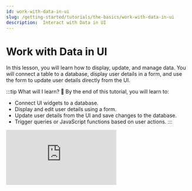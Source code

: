 ```yaml
---
id: work-with-data-in-ui
slug: /getting-started/tutorials/the-basics/work-with-data-in-ui
description:  Interact with Data in UI
---
```


# Work with Data in UI

In this lesson, you will learn how to display, update, and manage data. You will connect a table to a database, display user details in a form, and use the form to update user details directly from the UI.

:::tip What will I learn? 📝
By the end of this tutorial, you will learn to:

- Connect UI widgets to a database.
- Display and edit user details using a form.
- Update user details from the UI and save changes to the database.
- Trigger queries or JavaScript functions based on user actions.
:::


<div style={{ position: "relative", paddingBottom: "calc(50.52% + 41px)", height: 0, width: "100%" }}>
  <iframe
    src="https://demo.arcade.software/nM2iq5FvdGmm2OHagdbB?embed"
    frameBorder="0"
    loading="lazy"
    webkitAllowFullScreen
    mozAllowFullScreen
    allowFullScreen
    allow="fullscreen"
    style={{ position: "absolute", top: 0, left: 0, width: "100%", height: "100%" }}
    title="Appsmith | Connect Data"
  />
</div>




Before proceeding, ensure that you have completed [Lesson 1: Connect and Display Data](/getting-started/tutorials/the-basics/connect-query-display-data), where you will learn how to connect your app to a database, fetch data, and display it using a Table widget.

1. Open your application and, from the Entity Explorer, click the **UI** tab. The UI tab opens a list of available widgets in Appsmith, which can be used to display data and design the app.

2. Click **+ New UI element** and drop a **Form** widget on the canvas to the right of the Table widget. The Form widget allows you to collect details from users, which can then be stored or used to update existing records in the database.

3. Rename the Form title to `User Details`. 

4. To display and edit user details, add an **Input** widget for the user's name, a **Datepicker** widget for the date of birth, and an **Image** widget for the profile photo inside the form.

<dd>

Configure the properties as shown below:


| **Widget**      | **Name**       | **Property**      | **Value**                          | **Description**                                       |
|---------------|---------------|------------------|----------------------------------|---------------------|
| **Input**     | `nameInput`    | Default Value   | `{{usersTable.selectedRow.name}}` | Displays the user's name and allows editing.  |
| **Datepicker** | `dobInput`    | Default Date    | `{{usersTable.selectedRow.dob}}`  | Displays the user's date of birth for selection and modification. |
|               |               | Date Format     | **LL**                           | Formats the date in a user-friendly format. |
| **Image**     | `profile` | Image Source  | `{{usersTable.selectedRow.image}}` | Displays the user's profile photo.            |


</dd>


5. Select the *Queries* tab on the Entity Explorer on the left side of the screen, then click the **+ New Query / API** button to create a new query.

6. Select the Users datasource from the list of options, then rename the query to `updateUsers`.

7. Update the SQL command in the query editor to update the users table with the details edited in the Form.

<dd>

```sql
UPDATE public."users" 
SET name = {{nameInput.text}}, 
    dob = {{dobInput.selectedDate}} 
WHERE id = {{usersTable.selectedRow.id}};
```

</dd>

8. Navigate back to the canvas by selecting the **UI** tab in the Entity Explorer.


9. To update the database when the Submit button is clicked:

<dd>

- Select the default Submit button on the form and rename it to Update.
- In the **onClick** event, set the action to Execute the `updateUsers`. This runs the query to update the database with the modified details.
- In the onSuccess callback, set the action to Execute a query > getUsers. This refreshes the table data to reflect the updated user details.

Now, select a row in the table widget to display the user's details in the form. After making the necessary updates, click Update to save the changes to the database and refresh the table with the updated data.









</dd>






  :::caution
  The databases used in tutorials are public and shared by all Appsmith users, so ensure that you don't input confidential information during testing. The databases are automatically reset every day, so any updates made to these databases are temporary.
  :::

## Next steps
- [Lesson 3 - Now Code It](/getting-started/tutorials/the-basics/write-js-code)


